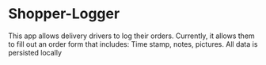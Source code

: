 # Shopper-Logger

This app allows delivery drivers to log their orders. Currently, it allows them to fill out an order form that includes: Time stamp, notes, pictures. All data is persisted locally
